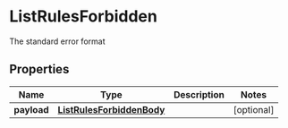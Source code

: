 

# ListRulesForbidden

The standard error format

## Properties

Name | Type | Description | Notes
------------ | ------------- | ------------- | -------------
**payload** | [**ListRulesForbiddenBody**](ListRulesForbiddenBody.md) |  |  [optional]




